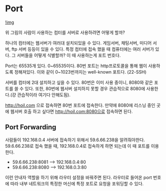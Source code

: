 # Port

[!img](/img/nat.png)

위 그림의 사람이 사용하는 컴터를 서버로 사용하려면 어떻게 할까?

하나의 컴터에는 웹서버가 여러대 설치되있을 수 있다. 게임서버, 채팅서버, 미디어 서버, ftp 서버 등등이 있을 수 있다. 특정 컴터에 접속 했을 때 컴퓨터에는 여러 서버가 있다. 그 서버들을 어떻게 식별할까? 이 때 사용하는게 포트 번호다. 

Port는 65535개 있다. 0~65535이다. 80번 포트는 http프로토콜을 통해 웹이 사용하도록 정해져있다. 이와 같이 0~1023번까지는 well-known 포트다. (22-SSH)

서버를 컴터에 2대 설치하고 싶을 수 있다. 80번은 이미 사용 중이니, 8080와 같은 포트를 쓸 수 있다. 또한, 80번에 웹서버 설치하지 못할 경우 관습적으로 8080에 사용한다.(걍 관습적이라 여기다 안해도됨).


http://hoil.com 으로 접속하면 80번 포트에 접속한다. 만약에 8080에 리스닝 중인 곳에 웹서버 호출 하고 싶다면 http://hoil.com:8080으로 접속하면 된다. 

## Port Forwarding

사람들이 192.168.0.4 서버에 접속하기 위해서 59.6.66.238을 알려줘야한다. 59.6.66.238로 접속 했을 때, 192.168.0.4로 접속하게 하면 되는데 이 때 포트를 이용한다. 

- 59.6.66.238:8081 --> 192.168.0.4:80
- 59.6.66.238:8080 --> 192.168.0.3:80

이런 안내자 역할을 하기 위해 라우터 설정을 바꿔주면 된다. 라우터로 들어온 port 번호에 따라 내부 네트워크의 특정한 머신에 특정 포트로 요청을 포워딩할 수 있다. 